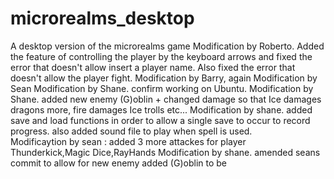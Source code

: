 # microrealms_desktop
A desktop version of the microrealms game
Modification by Roberto. Added the feature of controlling the player by the keyboard arrows and fixed the error that doesn't allow insert a player name. Also fixed the error that doesn't allow the player fight.
Modification by Barry, again
Modification by Sean
Modification by Shane. confirm working on Ubuntu.
Modification by Shane. added new enemy (G)oblin + changed damage so that Ice damages dragons more, fire damages Ice trolls etc...
Modification by shane. added save and load functions in order to allow a single save to occur to record progress. also added sound file to play when spell is used.	 	
Modificaytion by sean : added 3 more attackes for player Thunderkick,Magic Dice,RayHands
Modification by shane. amended seans commit to allow for new enemy added (G)oblin to be 
 
